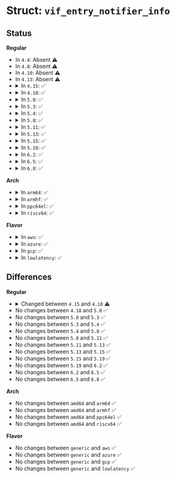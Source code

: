 # Struct: <code>vif_entry_notifier_info</code>

## Status
<b>Regular</b>
<ul>
<li>
In <code>4.4</code>: Absent ⚠️
</li>
<li>
In <code>4.8</code>: Absent ⚠️
</li>
<li>
In <code>4.10</code>: Absent ⚠️
</li>
<li>
In <code>4.13</code>: Absent ⚠️
</li>
<li>
<details>
<summary>In <code>4.15</code>: ✅</summary>

```c
struct vif_entry_notifier_info {
    struct fib_notifier_info info;
    struct net_device *dev;
    vifi_t vif_index;
    short unsigned int vif_flags;
    u32 tb_id;
};
```
</details>
</li>
<li>
<details>
<summary>In <code>4.18</code>: ✅</summary>

```c
struct vif_entry_notifier_info {
    struct fib_notifier_info info;
    struct net_device *dev;
    short unsigned int vif_index;
    short unsigned int vif_flags;
    u32 tb_id;
};
```
</details>
</li>
<li>
<details>
<summary>In <code>5.0</code>: ✅</summary>

```c
struct vif_entry_notifier_info {
    struct fib_notifier_info info;
    struct net_device *dev;
    short unsigned int vif_index;
    short unsigned int vif_flags;
    u32 tb_id;
};
```
</details>
</li>
<li>
<details>
<summary>In <code>5.3</code>: ✅</summary>

```c
struct vif_entry_notifier_info {
    struct fib_notifier_info info;
    struct net_device *dev;
    short unsigned int vif_index;
    short unsigned int vif_flags;
    u32 tb_id;
};
```
</details>
</li>
<li>
<details>
<summary>In <code>5.4</code>: ✅</summary>

```c
struct vif_entry_notifier_info {
    struct fib_notifier_info info;
    struct net_device *dev;
    short unsigned int vif_index;
    short unsigned int vif_flags;
    u32 tb_id;
};
```
</details>
</li>
<li>
<details>
<summary>In <code>5.8</code>: ✅</summary>

```c
struct vif_entry_notifier_info {
    struct fib_notifier_info info;
    struct net_device *dev;
    short unsigned int vif_index;
    short unsigned int vif_flags;
    u32 tb_id;
};
```
</details>
</li>
<li>
<details>
<summary>In <code>5.11</code>: ✅</summary>

```c
struct vif_entry_notifier_info {
    struct fib_notifier_info info;
    struct net_device *dev;
    short unsigned int vif_index;
    short unsigned int vif_flags;
    u32 tb_id;
};
```
</details>
</li>
<li>
<details>
<summary>In <code>5.13</code>: ✅</summary>

```c
struct vif_entry_notifier_info {
    struct fib_notifier_info info;
    struct net_device *dev;
    short unsigned int vif_index;
    short unsigned int vif_flags;
    u32 tb_id;
};
```
</details>
</li>
<li>
<details>
<summary>In <code>5.15</code>: ✅</summary>

```c
struct vif_entry_notifier_info {
    struct fib_notifier_info info;
    struct net_device *dev;
    short unsigned int vif_index;
    short unsigned int vif_flags;
    u32 tb_id;
};
```
</details>
</li>
<li>
<details>
<summary>In <code>5.19</code>: ✅</summary>

```c
struct vif_entry_notifier_info {
    struct fib_notifier_info info;
    struct net_device *dev;
    short unsigned int vif_index;
    short unsigned int vif_flags;
    u32 tb_id;
};
```
</details>
</li>
<li>
<details>
<summary>In <code>6.2</code>: ✅</summary>

```c
struct vif_entry_notifier_info {
    struct fib_notifier_info info;
    struct net_device *dev;
    short unsigned int vif_index;
    short unsigned int vif_flags;
    u32 tb_id;
};
```
</details>
</li>
<li>
<details>
<summary>In <code>6.5</code>: ✅</summary>

```c
struct vif_entry_notifier_info {
    struct fib_notifier_info info;
    struct net_device *dev;
    short unsigned int vif_index;
    short unsigned int vif_flags;
    u32 tb_id;
};
```
</details>
</li>
<li>
<details>
<summary>In <code>6.8</code>: ✅</summary>

```c
struct vif_entry_notifier_info {
    struct fib_notifier_info info;
    struct net_device *dev;
    short unsigned int vif_index;
    short unsigned int vif_flags;
    u32 tb_id;
};
```
</details>
</li>
</ul>
<b>Arch</b>
<ul>
<li>
<details>
<summary>In <code>arm64</code>: ✅</summary>

```c
struct vif_entry_notifier_info {
    struct fib_notifier_info info;
    struct net_device *dev;
    short unsigned int vif_index;
    short unsigned int vif_flags;
    u32 tb_id;
};
```
</details>
</li>
<li>
<details>
<summary>In <code>armhf</code>: ✅</summary>

```c
struct vif_entry_notifier_info {
    struct fib_notifier_info info;
    struct net_device *dev;
    short unsigned int vif_index;
    short unsigned int vif_flags;
    u32 tb_id;
};
```
</details>
</li>
<li>
<details>
<summary>In <code>ppc64el</code>: ✅</summary>

```c
struct vif_entry_notifier_info {
    struct fib_notifier_info info;
    struct net_device *dev;
    short unsigned int vif_index;
    short unsigned int vif_flags;
    u32 tb_id;
};
```
</details>
</li>
<li>
<details>
<summary>In <code>riscv64</code>: ✅</summary>

```c
struct vif_entry_notifier_info {
    struct fib_notifier_info info;
    struct net_device *dev;
    short unsigned int vif_index;
    short unsigned int vif_flags;
    u32 tb_id;
};
```
</details>
</li>
</ul>
<b>Flavor</b>
<ul>
<li>
<details>
<summary>In <code>aws</code>: ✅</summary>

```c
struct vif_entry_notifier_info {
    struct fib_notifier_info info;
    struct net_device *dev;
    short unsigned int vif_index;
    short unsigned int vif_flags;
    u32 tb_id;
};
```
</details>
</li>
<li>
<details>
<summary>In <code>azure</code>: ✅</summary>

```c
struct vif_entry_notifier_info {
    struct fib_notifier_info info;
    struct net_device *dev;
    short unsigned int vif_index;
    short unsigned int vif_flags;
    u32 tb_id;
};
```
</details>
</li>
<li>
<details>
<summary>In <code>gcp</code>: ✅</summary>

```c
struct vif_entry_notifier_info {
    struct fib_notifier_info info;
    struct net_device *dev;
    short unsigned int vif_index;
    short unsigned int vif_flags;
    u32 tb_id;
};
```
</details>
</li>
<li>
<details>
<summary>In <code>lowlatency</code>: ✅</summary>

```c
struct vif_entry_notifier_info {
    struct fib_notifier_info info;
    struct net_device *dev;
    short unsigned int vif_index;
    short unsigned int vif_flags;
    u32 tb_id;
};
```
</details>
</li>
</ul>

## Differences
<b>Regular</b>
<ul>
<li>
<details>
<summary>Changed between <code>4.15</code> and <code>4.18</code> ⚠️</summary>
<ul>
<li>
<b>Field type changed. </b>
<code>vifi_t vif_index</code> ➡️ <code>short unsigned int vif_index</code>
</li>
</ul>
</details>
</li>
<li>
No changes between <code>4.18</code> and <code>5.0</code> ✅
</li>
<li>
No changes between <code>5.0</code> and <code>5.3</code> ✅
</li>
<li>
No changes between <code>5.3</code> and <code>5.4</code> ✅
</li>
<li>
No changes between <code>5.4</code> and <code>5.8</code> ✅
</li>
<li>
No changes between <code>5.8</code> and <code>5.11</code> ✅
</li>
<li>
No changes between <code>5.11</code> and <code>5.13</code> ✅
</li>
<li>
No changes between <code>5.13</code> and <code>5.15</code> ✅
</li>
<li>
No changes between <code>5.15</code> and <code>5.19</code> ✅
</li>
<li>
No changes between <code>5.19</code> and <code>6.2</code> ✅
</li>
<li>
No changes between <code>6.2</code> and <code>6.5</code> ✅
</li>
<li>
No changes between <code>6.5</code> and <code>6.8</code> ✅
</li>
</ul>
<b>Arch</b>
<ul>
<li>
No changes between <code>amd64</code> and <code>arm64</code> ✅
</li>
<li>
No changes between <code>amd64</code> and <code>armhf</code> ✅
</li>
<li>
No changes between <code>amd64</code> and <code>ppc64el</code> ✅
</li>
<li>
No changes between <code>amd64</code> and <code>riscv64</code> ✅
</li>
</ul>
<b>Flavor</b>
<ul>
<li>
No changes between <code>generic</code> and <code>aws</code> ✅
</li>
<li>
No changes between <code>generic</code> and <code>azure</code> ✅
</li>
<li>
No changes between <code>generic</code> and <code>gcp</code> ✅
</li>
<li>
No changes between <code>generic</code> and <code>lowlatency</code> ✅
</li>
</ul>
